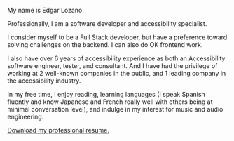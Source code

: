 <!--
.. title: Welcome
.. slug: index
.. date: 2021-07-01 20:04:36 UTC-05:00
.. tags: Edgar, Programmer, Tester, Accessibility, Screen Reader, Computer, Technology, Python, HTML, NVDA, Software Engineer
.. category: Pages
.. link: 
.. description: Edgar's welcome page.
.. type: text
-->

My name is Edgar Lozano.

Professionally, I am a software developer and accessibility specialist.

I consider myself to be a Full Stack developer, but have a preference toward solving challenges on the backend. I can also do OK frontend work.

I also have over 6 years of accessibility experience as both an Accessibility software engineer, tester, and consultant. And I have had the privilege of working at 2 well-known companies in the public, and 1 leading company in the accessibility industry.

In my free time, I enjoy reading, learning languages (I speak Spanish fluently and know Japanese and French really well with others being at minimal conversation level), and indulge in my interest for music and audio engineering.

[Download my professional resume.](https://www.dropbox.com/s/s7pujmb5ig0764j/EdgarLozano_Resume.pdf?dl=1)
